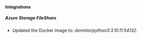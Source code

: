 #### Integrations
##### Azure Storage FileShare
- Updated the Docker image to: *demisto/python3:3.10.11.54132*.
